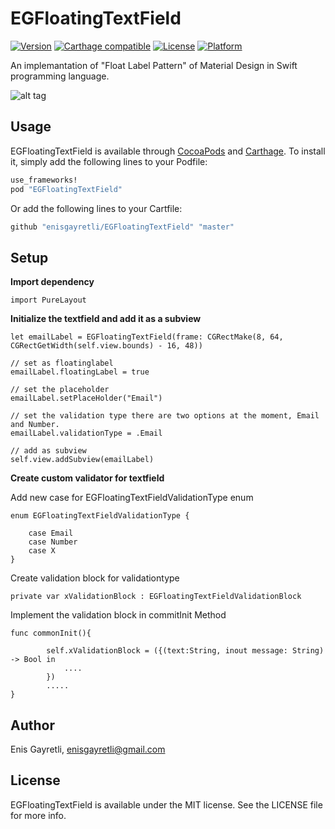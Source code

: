 # EGFloatingTextField

[![Version](https://img.shields.io/cocoapods/v/EGFloatingTextField.svg?style=flat)](http://cocoapods.org/pods/EGFloatingTextField)
[![Carthage compatible](https://img.shields.io/badge/Carthage-compatible-4BC51D.svg?style=flat)](https://github.com/Carthage/Carthage)
[![License](https://img.shields.io/cocoapods/l/EGFloatingTextField.svg?style=flat)](http://cocoapods.org/pods/EGFloatingTextField)
[![Platform](https://img.shields.io/cocoapods/p/EGFloatingTextField.svg?style=flat)](http://cocoapods.org/pods/EGFloatingTextField)

An implemantation of "Float Label Pattern" of Material Design in Swift programming language. 

![alt tag](https://raw.github.com/enisgayretli/EGFloatingTextField/master/EGFloatingTextField.gif)

## Usage

EGFloatingTextField is available through [CocoaPods](http://cocoapods.org) and [Carthage](https://github.com/carthage/carthage). To install
it, simply add the following lines to your Podfile:

```ruby
use_frameworks!
pod "EGFloatingTextField"
```
Or add the following lines to your Cartfile:

```bash
github "enisgayretli/EGFloatingTextField" "master"
``` 

## Setup
**Import dependency**
```
import PureLayout
```
**Initialize the textfield and add it as a subview**
```
let emailLabel = EGFloatingTextField(frame: CGRectMake(8, 64, CGRectGetWidth(self.view.bounds) - 16, 48))
```
```
// set as floatinglabel
emailLabel.floatingLabel = true
```
```
// set the placeholder
emailLabel.setPlaceHolder("Email")
```
```
// set the validation type there are two options at the moment, Email and Number.
emailLabel.validationType = .Email
```
```
// add as subview
self.view.addSubview(emailLabel)
```
**Create custom validator for textfield**

Add new case for EGFloatingTextFieldValidationType enum
```
enum EGFloatingTextFieldValidationType {

    case Email
    case Number
    case X
}
```
Create validation block for validationtype
```
private var xValidationBlock : EGFloatingTextFieldValidationBlock
```

Implement the validation block in commitInit Method
```
func commonInit(){

        self.xValidationBlock = ({(text:String, inout message: String) -> Bool in
            ....
        })
        .....
}
```

## Author

Enis Gayretli, enisgayretli@gmail.com

## License

EGFloatingTextField is available under the MIT license. See the LICENSE file for more info.
